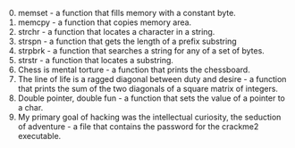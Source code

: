 0. memset - a function that fills memory with a constant byte.
1. memcpy - a function that copies memory area.
2. strchr - a function that locates a character in a string.
3. strspn - a function that gets the length of a prefix substring
4. strpbrk - a function that searches a string for any of a set of bytes.
5. strstr - a function that locates a substring.
6. Chess is mental torture - a function that prints the chessboard.
7. The line of life is a ragged diagonal between duty and desire - a function that prints the sum of the two diagonals of a square matrix of integers.
8. Double pointer, double fun - a function that sets the value of a pointer to a char.
9. My primary goal of hacking was the intellectual curiosity, the seduction of adventure - a file that contains the password for the crackme2 executable.
